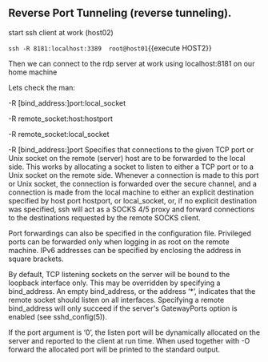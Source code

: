 ## Reverse Port Tunneling (reverse tunneling). 

start ssh client at work (host02)

`ssh -R 8181:localhost:3389  root@host01`{{execute HOST2}}

Then we can connect to the rdp server at work using localhost:8181 on our home machine

Lets check the man:


 
-R [bind_address:]port:local_socket
 
-R remote_socket:host:hostport
 
-R remote_socket:local_socket
 
-R [bind_address:]port
Specifies that connections to the given TCP port or Unix socket on the remote (server) host are to be forwarded to the local side.
This works by allocating a socket to listen to either a TCP port or to a Unix socket on the remote side. Whenever a connection is made to this port or Unix socket, the connection is forwarded over the secure channel, and a connection is made from the local machine to either an explicit destination specified by host port hostport, or local_socket, or, if no explicit destination was specified, ssh will act as a SOCKS 4/5 proxy and forward connections to the destinations requested by the remote SOCKS client.

Port forwardings can also be specified in the configuration file. Privileged ports can be forwarded only when logging in as root on the remote machine. IPv6 addresses can be specified by enclosing the address in square brackets.

By default, TCP listening sockets on the server will be bound to the loopback interface only. This may be overridden by specifying a bind_address. An empty bind_address, or the address ‘*’, indicates that the remote socket should listen on all interfaces. Specifying a remote bind_address will only succeed if the server's GatewayPorts option is enabled (see sshd_config(5)).

If the port argument is ‘0’, the listen port will be dynamically allocated on the server and reported to the client at run time. When used together with -O forward the allocated port will be printed to the standard output.
